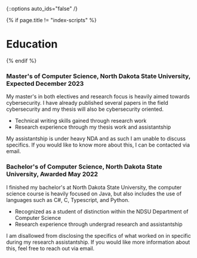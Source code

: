 {::options auto_ids="false" /}

{% if page.title != "index-scripts" %}
# Education
{% endif %}

### **Master's of Computer Science**, North Dakota State University, Expected December 2023

My master's in both electives and research focus is heavily aimed towards cybersecurity. I have already published several papers in the field cybersecurity and my thesis will also be cybersecurity oriented. 

* Technical writing skills gained through research work
* Research experience through my thesis work and assistantship

My assistantship is under heavy NDA and as such I am unable to discuss specifics. If you would like to know more about this, I can be contacted via email. 

### **Bachelor's of Computer Science**, North Dakota State University, Awarded May 2022

I finished my bachelor's at North Dakota State University, the computer science course is heavily focused on Java, but also includes the use of languages such as C#, C, Typescript, and Python. 

* Recognized as a student of distinction within the NDSU Department of Computer Science
* Research experience through undergrad research and assistantship

I am disallowed from disclosing the specifics of what worked on in specific during my research assistantship. If you would like more information about this, feel free to reach out via email. 
